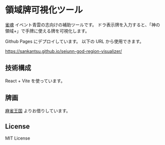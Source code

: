 # 領域牌可視化ツール

[雀魂](https://mahjongsoul.com) イベント青雲の志向けの補助ツールです。
ドラ表示牌を入力すると、「神の領域+」で手牌に使える牌を可視化します。

Github Pages にデプロイしています。
以下の URL から使用できます。

https://sankantsu.github.io/seiunn-god-region-visualizer/

## 技術構成

React + Vite を使っています。

## 牌画

[麻雀王国](https://mj-king.net/sozai/) よりお借りしています。

## License

MIT License
